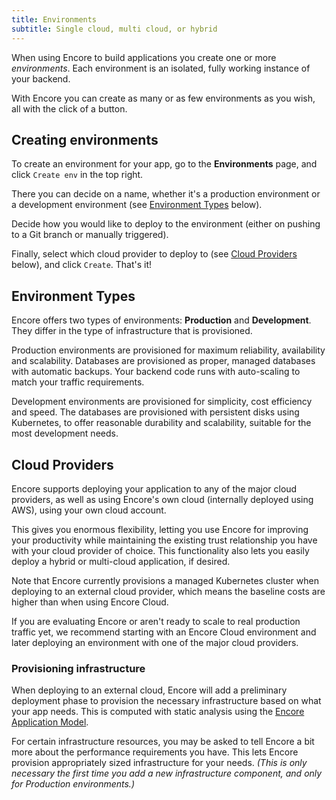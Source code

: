 ```yaml
---
title: Environments
subtitle: Single cloud, multi cloud, or hybrid
---
```


When using Encore to build applications you create one or more *environments*.
Each environment is an isolated, fully working instance of your backend.

With Encore you can create as many or as few environments as you wish,
all with the click of a button.

## Creating environments

To create an environment for your app, go to the **Environments** page,
and click `Create env` in the top right.

There you can decide on a name, whether it's a production environment
or a development environment (see [Environment Types](#environment-types) below).

Decide how you would like to deploy to the environment (either on pushing
to a Git branch or manually triggered).

Finally, select which cloud provider to deploy to (see [Cloud Providers](#cloud-providers) below),
and click `Create`. That's it!

## Environment Types

Encore offers two types of environments: **Production** and **Development**.
They differ in the type of infrastructure that is provisioned.

Production environments are provisioned for maximum reliability, availability and scalability.
Databases are provisioned as proper, managed databases with automatic backups.
Your backend code runs with auto-scaling to match your traffic requirements.

Development environments are provisioned for simplicity, cost efficiency and speed.
The databases are provisioned with persistent disks using Kubernetes, to offer
reasonable durability and scalability, suitable for the most development needs.

## Cloud Providers

Encore supports deploying your application to any of the major cloud providers,
as well as using Encore's own cloud (internally deployed using AWS), using your own cloud account.

This gives you enormous flexibility, letting you use Encore for improving your productivity
while maintaining the existing trust relationship you have with your cloud provider of choice.
This functionality also lets you easily deploy a hybrid or multi-cloud application, if desired.

<Callout type="important">

Note that Encore currently provisions a managed Kubernetes cluster when deploying to an external
cloud provider, which means the baseline costs are higher than when using Encore Cloud.

If you are evaluating Encore or aren't ready to scale to real production traffic yet,
we recommend starting with an Encore Cloud environment and later deploying an environment
with one of the major cloud providers.

</Callout>

### Provisioning infrastructure

When deploying to an external cloud, Encore will add a preliminary deployment phase
to provision the necessary infrastructure based on what your app needs.
This is computed with static analysis using the [Encore Application Model](/docs/concepts/application-model).

For certain infrastructure resources, you may be asked to tell Encore a bit more about the performance requirements
you have. This lets Encore provision appropriately sized infrastructure for your needs.
*(This is only necessary the first time you add a new infrastructure component, and only for Production environments.)*
